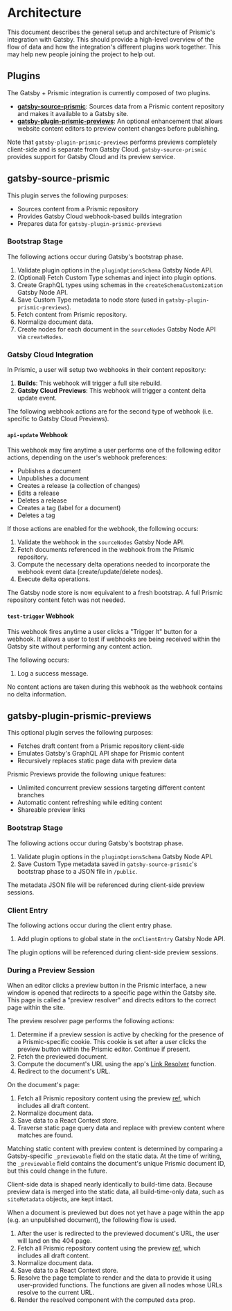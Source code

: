 # Architecture

This document describes the general setup and architecture of Prismic's
integration with Gatsby. This should provide a high-level overview of the flow
of data and how the integration's different plugins work together. This may help
new people joining the project to help out.

## Plugins

The Gatsby + Prismic integration is currently composed of two plugins.

- [**gatsby-source-prismic**](./packages/gatsby-source-prismic): Sources data
  from a Prismic content repository and makes it available to a Gatsby site.
- [**gatsby-plugin-prismic-previews**](./packages/gatsby-plugin-prismic-previews):
  An optional enhancement that allows website content editors to preview content
  changes before publishing.

Note that `gatsby-plugin-prismic-previews` performs previews completely
client-side and is separate from Gatsby Cloud. `gatsby-source-prismic` provides
support for Gatsby Cloud and its preview service.

## gatsby-source-prismic

This plugin serves the following purposes:

- Sources content from a Prismic repository
- Provides Gatsby Cloud webhook-based builds integration
- Prepares data for `gatsby-plugin-prismic-previews`

### Bootstrap Stage

The following actions occur during Gatsby's bootstrap phase.

1. Validate plugin options in the `pluginOptionsSchema` Gatsby Node API.
1. (Optional) Fetch Custom Type schemas and inject into plugin options.
1. Create GraphQL types using schemas in the `createSchemaCustomization` Gatsby
   Node API.
1. Save Custom Type metadata to node store (used in
   `gatsby-plugin-prismic-previews`).
1. Fetch content from Prismic repository.
1. Normalize document data.
1. Create nodes for each document in the `sourceNodes` Gatsby Node API via
   `createNodes`.

### Gatsby Cloud Integration

In Prismic, a user will setup two webhooks in their content repository:

1. **Builds**: This webhook will trigger a full site rebuild.
2. **Gatsby Cloud Previews**: This webhook will trigger a content delta update
   event.

The following webhook actions are for the second type of webhook (i.e. specific
to Gatsby Cloud Previews).

#### `api-update` Webhook

This webhook may fire anytime a user performs one of the following editor
actions, depending on the user's webhook preferences:

- Publishes a document
- Unpublishes a document
- Creates a release (a collection of changes)
- Edits a release
- Deletes a release
- Creates a tag (label for a document)
- Deletes a tag

If those actions are enabled for the webhook, the following occurs:

1. Validate the webhook in the `sourceNodes` Gatsby Node API.
1. Fetch documents referenced in the webhook from the Prismic repository.
1. Compute the necessary delta operations needed to incorporate the webhook
   event data (create/update/delete nodes).
1. Execute delta operations.

The Gatsby node store is now equivalent to a fresh bootstrap. A full Prismic
repository content fetch was not needed.

#### `test-trigger` Webhook

This webhook fires anytime a user clicks a "Trigger It" button for a webhook. It
allows a user to test if webhooks are being received within the Gatsby site
without performing any content action.

The following occurs:

1. Log a success message.

No content actions are taken during this webhook as the webhook contains no
delta information.

## gatsby-plugin-prismic-previews

This optional plugin serves the following purposes:

- Fetches draft content from a Prismic repository client-side
- Emulates Gatsby's GraphQL API shape for Prismic content
- Recursively replaces static page data with preview data

Prismic Previews provide the following unique features:

- Unlimited concurrent preview sessions targeting different content branches
- Automatic content refreshing while editing content
- Shareable preview links

### Bootstrap Stage

The following actions occur during Gatsby's bootstrap phase.

1. Validate plugin options in the `pluginOptionsSchema` Gatsby Node API.
1. Save Custom Type metadata saved in `gatsby-source-prismic`'s bootstrap phase
   to a JSON file in `/public`.

The metadata JSON file will be referenced during client-side preview sessions.

### Client Entry

The following actions occur during the client entry phase.

1. Add plugin options to global state in the `onClientEntry` Gatsby Node API.

The plugin options will be referenced during client-side preview sessions.

### During a Preview Session

When an editor clicks a preview button in the Prismic interface, a new window is
opened that redirects to a specific page within the Gatsby site. This page is
called a "preview resolver" and directs editors to the correct page within the
site.

The preview resolver page performs the following actions:

1. Determine if a preview session is active by checking for the presence of a
   Prismic-specific cookie. This cookie is set after a user clicks the preview
   button within the Prismic editor. Continue if present.
1. Fetch the previewed document.
1. Compute the document's URL using the app's [Link
   Resolver][prismic-link-resolver] function.
1. Redirect to the document's URL.

On the document's page:

1. Fetch all Prismic repository content using the preview [ref][prismic-ref],
   which includes all draft content.
1. Normalize document data.
1. Save data to a React Context store.
1. Traverse static page query data and replace with preview content where
   matches are found.

Matching static content with preview content is determined by comparing a
Gatsby-specific `_previewable` field on the static data. At the time of writing,
the `_previewable` field contains the document's unique Prismic document ID, but
this could change in the future.

Client-side data is shaped nearly identically to build-time data. Because
preview data is merged into the static data, all build-time-only data, such as
`siteMetadata` objects, are kept intact.

When a document is previewed but does not yet have a page within the app (e.g.
an unpublished document), the following flow is used.

1. After the user is redirected to the previewed document's URL, the user will
   land on the 404 page.
1. Fetch all Prismic repository content using the preview [ref][prismic-ref],
   which includes all draft content.
1. Normalize document data.
1. Save data to a React Context store.
1. Resolve the page template to render and the data to provide it using
   user-provided functions. The functions are given all nodes whose URLs resolve
   to the current URL.
1. Render the resolved component with the computed `data` prop.

[prismic-link-resolver]:
  https://prismic.io/docs/technologies/link-resolver-javascript
[prismic-ref]:
  https://prismic.io/docs/technologies/introduction-to-the-content-query-api#prismic-api-ref
